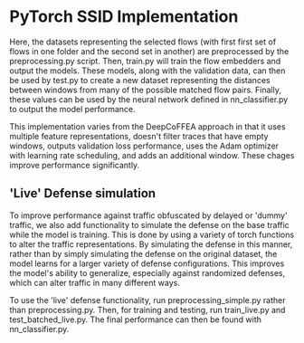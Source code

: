 # PyTorch SSID Implementation

Here, the datasets representing the selected flows (with first first set of flows in one folder and the second set in another) are preprocessed by the preprocessing.py script. Then, train.py will train the flow embedders and output the models. These models, along with the validation data, can then be used by test.py to create a new dataset representing the distances between windows from many of the possible matched flow pairs. Finally, these values can be used by the neural network defined in nn\_classifier.py to output the model performance. 

This implementation varies from the DeepCoFFEA approach in that it uses multiple feature representations, doesn't filter traces that have empty windows, outputs validation loss performance, uses the Adam optimizer with learning rate scheduling, and adds an additional window. These chages improve performance significantly. 


## 'Live' Defense simulation

To improve performance against traffic obfuscated by delayed or 'dummy' traffic, we also add functionality to simulate the defense on the base traffic while the model is training. This is done by using a variety of torch functions to alter the traffic representations. By simulating the defense in this manner, rather than by simply simulating the defense on the original dataset, the model learns for a larger variety of defense configurations. This improves the model's ability to generalize, especially against randomized defenses, which can alter traffic in many different ways. 

To use the 'live' defense functionality, run preprocessing\_simple.py rather than preprocessing.py. Then, for training and testing, run train\_live.py and test\_batched\_live.py. The final performance can then be found with nn\_classifier.py.  

